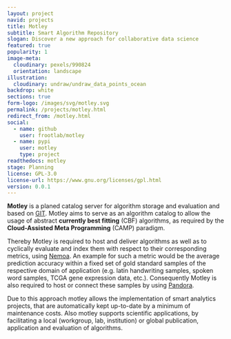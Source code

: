 ```yaml
---
layout: project
navid: projects
title: Motley
subtitle: Smart Algorithm Repository
slogan: Discover a new approach for collaborative data science
featured: true
popularity: 1
image-meta:
  cloudinary: pexels/990824
  orientation: landscape
illustration:
  cloudinary: undraw/undraw_data_points_ocean
backdrop: white
sections: true
form-logo: /images/svg/motley.svg
permalink: /projects/motley.html
redirect_from: /motley.html
social:
  - name: github
    user: frootlab/motley
  - name: pypi
    user: motley
    type: project
readthedocs: motley
stage: Planning
license: GPL-3.0
license-url: https://www.gnu.org/licenses/gpl.html
version: 0.0.1
---
```


**Motley** is a planed catalog server for algorithm storage and evaluation and
based on [GIT](https://git-scm.com/). Motley aims to serve as an algorithm
catalog to allow the usage of abstract **currently best fitting** (CBF)
algorithms, as required by the **Cloud-Assisted Meta Programming** (CAMP)
paradigm.

Thereby Motley is required to host and deliver algorithms as well as to
cyclically evaluate and index them with respect to their corresponding metrics,
using [Nemoa](https://github.com/frootlab/nemoa). An example for such a metric
would be the average prediction accuracy within a fixed set of gold standard
samples of the respective domain of application (e.g. latin handwriting samples,
spoken word samples, TCGA gene expression data, etc.). Consequently Motley is
also required to host or connect these samples by using
[Pandora](https://github.com/frootlab/pandora).

Due to this approach motley allows the implementation of smart analytics
projects, that are automatically kept up-to-date by a minimum of maintenance
costs. Also motley supports scientific applications, by facilitating a local
(workgroup, lab, institution) or global publication, application and evaluation
of algorithms.
